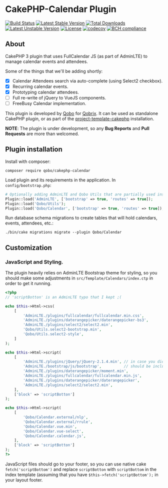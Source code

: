 CakePHP-Calendar Plugin
=======================

[![Build Status](https://travis-ci.org/QoboLtd/cakephp-calendar.svg?branch=master)](https://travis-ci.org/QoboLtd/cakephp-calendar)
[![Latest Stable Version](https://poser.pugx.org/qobo/cakephp-calendar/v/stable)](https://packagist.org/packages/qobo/cakephp-calendar)
[![Total Downloads](https://poser.pugx.org/qobo/cakephp-calendar/downloads)](https://packagist.org/packages/qobo/cakephp-calendar)
[![Latest Unstable Version](https://poser.pugx.org/qobo/cakephp-calendar/v/unstable)](https://packagist.org/packages/qobo/cakephp-calendar)
[![License](https://poser.pugx.org/qobo/cakephp-calendar/license)](https://packagist.org/packages/qobo/cakephp-calendar)
[![codecov](https://codecov.io/gh/QoboLtd/cakephp-calendar/branch/master/graph/badge.svg)](https://codecov.io/gh/QoboLtd/cakephp-calendar)
[![BCH compliance](https://bettercodehub.com/edge/badge/QoboLtd/cakephp-calendar?branch=master)](https://bettercodehub.com/)

About
-----

CakePHP 3 plugin that uses FullCalendar JS (as part of AdminLTE) to manage calendar events and attendees.

Some of the things that we'll be adding shortly:
- [x] Calendar Attendees search via auto-complete (using Select2 checkbox).
- [x] Recurring calendar events.
- [x] Prototyping calendar attendees.
- [ ] Full re-write of jQuery to VueJS components.
- [ ] FreeBusy Calendar implementation.

This plugin is developed by [Qobo](https://www.qobo.biz) for [Qobrix](https://qobrix.com).  It can be used as standalone CakePHP plugin, or as part of the [project-template-cakephp](https://github.com/QoboLtd/project-template-cakephp) installation.

**NOTE**: The plugin is under development, so any **Bug Reports** and **Pull Requests** are more than welcomed.

Plugin installation
-------------------

Install with composer:

```
composer require qobo/cakephp-calendar
```

Load plugin and its requirements in the application. In `config/bootstrap.php`:

```php
# Optionally adding AdminLTE and Qobo Utils that are partially used inside.
Plugin::load('AdminLTE', ['bootstrap' => true, 'routes' => true]);
Plugin::load('Qobo/Utils');
Plugin::load('Qobo/Calendar', ['bootstrap' => true, 'routes' => true]);
```

Run database schema migrations to create tables that will hold calendars, events, attendees, etc.:

```
./bin/cake migrations migrate --plugin Qobo/Calendar
```

Customization
-------------

### JavaScript and Styling.

The plugin heavily relies on AdminLTE Bootstrap theme for styling, so you should make some adjustments in `src/Template/Calendars/index.ctp` in order to get it running.

```php
<?php
// 'scriptBotton' is an AdminLTE typo that I kept ;(

echo $this->Html->css(
    [
        'AdminLTE./plugins/fullcalendar/fullcalendar.min.css',
        'AdminLTE./plugins/daterangepicker/daterangepicker-bs3',
        'AdminLTE./plugins/select2/select2.min',
        'Qobo/Utils.select2-bootstrap.min',
        'Qobo/Utils.select2-style',
    ]
);

echo $this->Html->script(
    [
        'AdminLTE./plugins/jQuery/jQuery-2.1.4.min', // in case you didn't include it in the layout
        'AdminLTE./bootstrap/js/bootstrap',          // should be include in your layout.
        'AdminLTE./plugins/daterangepicker/moment.min',
        'AdminLTE./plugins/fullcalendar/fullcalendar.min.js',
        'AdminLTE./plugins/daterangepicker/daterangepicker',
        'AdminLTE./plugins/select2/select2.min',
    ],
    ['block' => 'scriptBotton']
);

echo $this->Html->script(
    [
        'Qobo/Calendar.external/nlp',
        'Qobo/Calendar.external/rrule',
        'Qobo/Calendar.vue.min',
        'Qobo/Calendar.vue-select',
        'Qobo/Calendar.calendar.js',
    ],
    ['block' => 'scriptBotton']
);
?>
```

JavaScript files should go to your footer, so you can use native cake `fetch('scriptBottom')` and replace `scriptBotton` with `scriptBottom` in the index template (assuming that you have `$this->fetch('scriptBottom');` in your layout footer.
